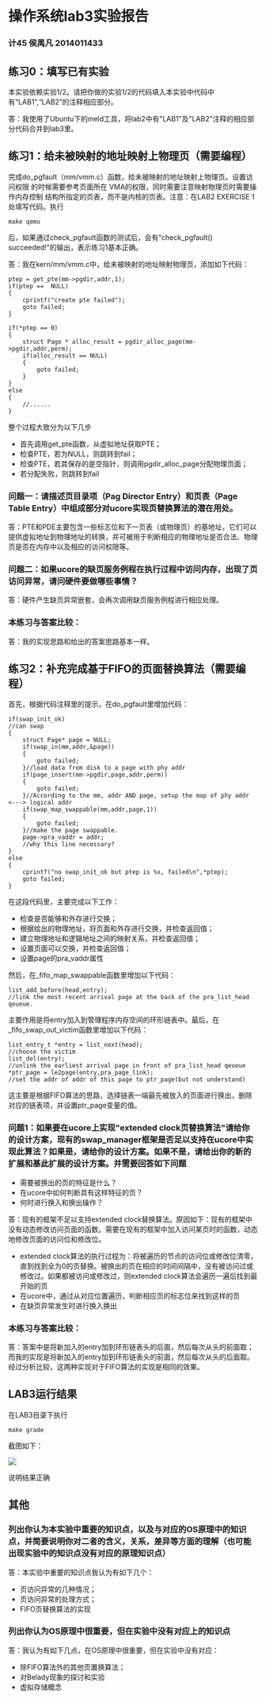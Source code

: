 # 操作系统lab3实验报告

### 计45 侯禺凡 2014011433

## 练习0：填写已有实验

本实验依赖实验1/2。请把你做的实验1/2的代码填入本实验中代码中有“LAB1”,“LAB2”的注释相应部分。

答：我使用了Ubuntu下的meld工具，将lab2中有"LAB1"及"LAB2"注释的相应部分代码合并到lab3里。

## 练习1：给未被映射的地址映射上物理页（需要编程）

完成do\_pgfault（mm/vmm.c）函数，给未被映射的地址映射上物理页。设置访问权限 的时候需要参考页面所在 VMA的权限，同时需要注意映射物理页时需要操作内存控制 结构所指定的页表，而不是内核的页表。注意：在LAB2 EXERCISE 1处填写代码。执行

	make qemu

后，如果通过check\_pgfault函数的测试后，会有“check\_pgfault() succeeded!”的输出，表示练习1基本正确。

答：我在kern/mm/vmm.c中，给未被映射的地址映射物理页，添加如下代码：

	ptep = get_pte(mm->pgdir,addr,1);
    if(ptep ==  NULL)
    {
        cprintf("create pte failed");
        goto failed;
    }

    if(*ptep == 0)
    {
        struct Page * alloc_result = pgdir_alloc_page(mm->pgdir,addr,perm);
        if(alloc_result == NULL)
        {
            goto failed;
        }
    }
    else
    {
        //......
    }

整个过程大致分为以下几步

- 首先调用get\_pte函数，从虚拟地址获取PTE；
- 检查PTE，若为NULL，则跳转到fail；
- 检查PTE，若其保存的是空指针，则调用pgdir\_alloc\_page分配物理页面；
- 若分配失败，则跳转到fail

### 问题一：请描述页目录项（Pag Director Entry）和页表（Page Table Entry）中组成部分对ucore实现页替换算法的潜在用处。

答：PTE和PDE主要包含一些标志位和下一页表（或物理页）的基地址，它们可以提供虚拟地址到物理地址的转换，并可被用于判断相应的物理地址是否合法、物理页是否在内存中以及相应的访问权限等。

### 问题二：如果ucore的缺页服务例程在执行过程中访问内存，出现了页访问异常，请问硬件要做哪些事情？

答：硬件产生缺页异常嵌套，会再次调用缺页服务例程进行相应处理。

### 本练习与答案比较：

答：我的实现思路和给出的答案思路基本一样。

## 练习2：补充完成基于FIFO的页面替换算法（需要编程）

首先，根据代码注释里的提示，在do\_pgfault里增加代码：

    if(swap_init_ok)
    //can swap
    {
        struct Page* page = NULL;
        if(swap_in(mm,addr,&page))
        {
            goto failed;
        }//load data from disk to a page with phy addr
        if(page_insert(mm->pgdir,page,addr,perm))
        {
            goto failed;
        }//According to the mm, addr AND page, setup the map of phy addr <---> logical addr
        if(swap_map_swappable(mm,addr,page,1))
        {
            goto failed;
        }//make the page swappable.
        page->pra_vaddr = addr;
        //why this line necessary?
    }
    else
    {
        cprintf("no swap_init_ok but ptep is %x, failed\n",*ptep);
        goto failed;
    }

在这段代码里，主要完成以下工作：

- 检查是否能够和外存进行交换；
- 根据给出的物理地址，将页面和外存进行交换，并检查返回值；
- 建立物理地址和逻辑地址之间的映射关系，并检查返回值；
- 设置页面可以交换，并检查返回值；
- 设置page的pra\_vaddr属性

然后，在\_fifo\_map\_swappable函数里增加以下代码：

    list_add_before(head,entry);
    //link the most recent arrival page at the back of the pra_list_head qeueue.

主要作用是将entry加入到管理程序内存空间的环形链表中。最后，在\_fifo\_swap\_out\_victim函数里增加以下代码：
	
	list_entry_t *entry = list_next(head);
	//choose the victim
	list_del(entry);
	//unlink the earliest arrival page in front of pra_list_head qeueue
	*ptr_page = le2page(entry,pra_page_link);
	//set the addr of addr of this page to ptr_page(but not understand)

这主要是根据FIFO算法的思路，选择链表一端最先被放入的页面进行换出，删除对应的链表项，并设置ptr\_page变量的值。

### 问题1：如果要在ucore上实现"extended clock页替换算法"请给你的设计方案，现有的swap_manager框架是否足以支持在ucore中实现此算法？如果是，请给你的设计方案。如果不是，请给出你的新的扩展和基此扩展的设计方案。并需要回答如下问题

- 需要被换出的页的特征是什么？
- 在ucore中如何判断具有这样特征的页？
- 何时进行换入和换出操作？

答：现有的框架不足以支持extended clock替换算法。原因如下：现有的框架中没有动态修改访问页面的函数。需要在现有的框架中加入访问某页时的函数，动态地修改页面的访问位和修改位。

- extended clock算法的执行过程为：将被遍历的节点的访问位或修改位清零，直到找到全为0的页替换。被换出的页在相应的时间间隔中，没有被访问过或修改过。如果都被访问或修改过，则extended clock算法会遍历一遍后找到最开始的页
- 在ucore中，通过从对应位置遍历，判断相应页的标志位来找到这样的页
- 在缺页异常发生时进行换入换出

### 本练习与答案比较：

答：答案中是将新加入的entry加到环形链表头的后面，然后每次从头的前面取；而我的实现是将新加入的entry加到环形链表头的前面，然后每次从头的后面取。经过分析比较，这两种实现对于FIFO算法的实现是相同的效果。

## LAB3运行结果

在LAB3目录下执行

	make grade

截图如下：

![](http://i.imgur.com/xCSexOV.png)

说明结果正确

## 其他
### 列出你认为本实验中重要的知识点，以及与对应的OS原理中的知识点，并简要说明你对二者的含义，关系，差异等方面的理解（也可能出现实验中的知识点没有对应的原理知识点）

答：本实验中重要的知识点我认为有如下几个：

- 页访问异常的几种情况；
- 页访问异常的处理方式；
- FIFO页替换算法的实现

### 列出你认为OS原理中很重要，但在实验中没有对应上的知识点

答：我认为有如下几点，在OS原理中很重要，但在实验中没有对应：

- 除FIFO算法外的其他页置换算法；
- 对Belady现象的探讨和实验
- 虚拟存储概念
